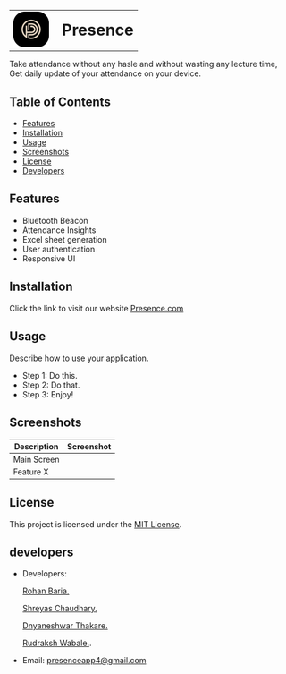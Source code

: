 <table style="border-collapse: collapse; border: none;">
  <tr>
    <td style="border: none;">
      <img src="images/logo.png" alt="App Icon" width="64" height="64">
    </td>
    <td style="vertical-align: middle; padding-left: 16px; border: none;">
      <h1 style="margin: 0; display: flex; align-items: center; height: 64px; border: none; text-decoration: none;">Presence</h1>
    </td>
  </tr>
</table>



Take attendance without any hasle and without wasting any lecture time, Get daily update of your attendance on your device.

## Table of Contents

- [Features](#features)
- [Installation](#installation)
- [Usage](#usage)
- [Screenshots](#screenshots)
- [License](#license)
- [Developers](#developers)

## Features

- Bluetooth Beacon
- Attendance Insights
- Excel sheet generation
- User authentication
- Responsive UI

## Installation

Click the link to visit our website
   [Presence.com](https://presenceapp.vercel.app)

## Usage

Describe how to use your application.

- Step 1: Do this.
- Step 2: Do that.
- Step 3: Enjoy!

## Screenshots

| Description | Screenshot |
|-------------|:----------:|
| Main Screen |  |
| Feature X   |  |


## License

This project is licensed under the [MIT License](LICENSE).

## developers

- Developers: 

    [Rohan Baria.](https://www.linkedin.com/in/rohanbaria/)
  
    [Shreyas Chaudhary.](https://www.linkedin.com/in/shreyas-chaudhari-0558992b2/)
  
    [Dnyaneshwar Thakare.](https://www.linkedin.com/in/dnyaneshwar-thakare9370/)
  
    [Rudraksh Wabale.](https://www.linkedin.com/in/rudraksh-wabale-0a0456281/).
  
- Email: presenceapp4@gmail.com
